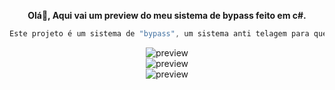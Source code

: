 <p align='center'>
  <b> Olá👋, Aqui vai um preview do meu sistema de bypass feito em c#.</b><br>

```csharp
Este projeto é um sistema de "bypass", um sistema anti telagem para quem usa cheats, ele possui vários sistemas interessantes além de seu funcionamento, um sistema de user login feito via keyauth, streamode (não aparece quando você transmite sua tela), logs de login para webhooks do discord, textos variáveis onde mostra no menu principal oque esta sendo feito em cada processo, duração de key e muito mais.
```

<div align="center">
  <img  src="https://cdn.discordapp.com/attachments/1196471700813004892/1196472428990312508/image.png?ex=65e5e548&is=65d37048&hm=c9c4d2c69a957ce971355c44b3bf3d3bc9f3679c00e873629a10d3c5ca9fe2ca&"
       alt="preview" /></a>
</div>

<div align="center">
  <img  src="https://cdn.discordapp.com/attachments/1196471700813004892/1196472571705704448/image.png?ex=65e5e56a&is=65d3706a&hm=fec3a48a379374b484a8b1406aa28a45dfabe2a2e9f56aa573171c9c6f2f7dba&"
       alt="preview" /></a>
</div>

<div align="center">
  <img  src="https://cdn.discordapp.com/attachments/1196471700813004892/1196472664588570765/image.png?ex=65e5e580&is=65d37080&hm=0712ff56ff3ceba35489d22df97aff3e63028e213b5251faa9bc69db1558e1da&"
       alt="preview" /></a>
</div>
